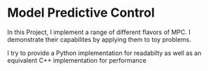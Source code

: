 # Model Predictive Control

In this Project, I implement a range of different flavors of MPC.
I demonstrate their capabilites by applying them to toy problems.

I try to provide a Python implementation for readabilty as well as an equivalent C++ implementation for performance
